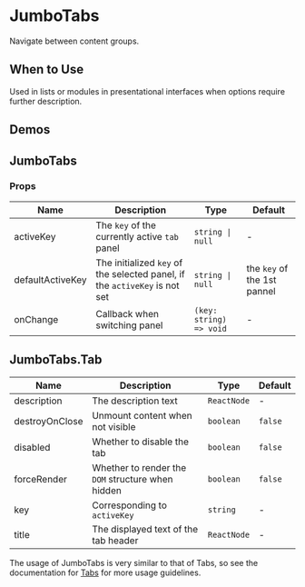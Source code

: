 # JumboTabs

Navigate between content groups.

## When to Use

Used in lists or modules in presentational interfaces when options require further description.

## Demos

<code src="./demos/demo1.tsx"></code>

## JumboTabs

### Props

| Name | Description | Type | Default |
| --- | --- | --- | --- |
| activeKey | The `key` of the currently active `tab` panel | `string \| null` | - |
| defaultActiveKey | The initialized `key` of the selected panel, if the `activeKey` is not set | `string \| null` | the `key` of the 1st pannel |
| onChange | Callback when switching panel | `(key: string) => void` | - |

## JumboTabs.Tab

| Name | Description | Type | Default |
| --- | --- | --- | --- |
| description | The description text | `ReactNode` | - |
| destroyOnClose | Unmount content when not visible | `boolean` | `false` |
| disabled | Whether to disable the tab | `boolean` | `false` |
| forceRender | Whether to render the `DOM` structure when hidden | `boolean` | `false` |
| key | Corresponding to `activeKey` | `string` | - |
| title | The displayed text of the tab header | `ReactNode` | - |

The usage of JumboTabs is very similar to that of Tabs, so see the documentation for [Tabs](/components/tabs) for more usage guidelines.
